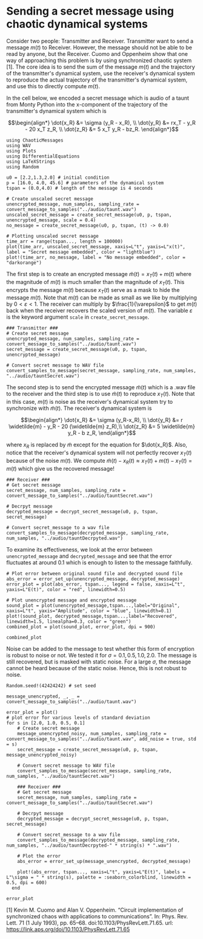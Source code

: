 # Sending a secret message using chaotic dynamical systems 

Consider two people: Transmitter and Receiver. Transmitter want to send a message $m(t)$ to Receiver. However, the message should not be able to be read by anyone, but the Receiver. Cuomo and Oppenheim show that one way of approaching this problem is by using synchronized chaotic system [1]. The core idea is to send the sum of the message $m(t)$ and the trajectory of the transmitter's dynamical system, use the receiver's dynamical system to reproduce the actual trajectory of the transmitter's dynamical system, and use this to directly compute $m(t)$.

In the cell below, we encoded a secret message which is audio of a taunt from Monty Python into the x-component of the trajectory of the transmitter's dynamical system which is 

```math
\begin{align*}
\dot{x_R} &= \sigma (y_R - x_R), \\ 
\dot{y_R} &= rx_T - y_R - 20 x_T z_R, \\ 
\dot{z_R} &= 5 x_T y_R - bz_R.
\end{align*}
```

```@example sending
using ChaoticMessages
using WAV
using Plots
using DifferentialEquations
using LaTeXStrings
using Random

u0 = [2.2,1.3,2.0] # initial condition
p = [16.0, 4.0, 45.6] # parameters of the dynamical system 
tspan = (0.0,4.0) # length of the message is 4 seconds 

# Create unscaled secret message 
unencrypted_message, num_samples, sampling_rate = convert_message_to_samples("../audio/taunt.wav")
unscaled_secret_message = create_secret_message(u0, p, tspan, unencrypted_message, scale = 0.4)
no_message = create_secret_message(u0, p, tspan, (t) -> 0.0)

# Plotting unscaled secret message 
time_arr = range(tspan..., length = 100000)
plot(time_arr, unscaled_secret_message, xaxis=L"t", yaxis=L"x(t)", label = "Secret message embedded", color = "lightblue")
plot!(time_arr, no_message, label = "No message embedded", color = "darkorange")
```

The first step is to create an encrypted message $\widetilde{m}(t) = x_T (t) + m(t)$ where the magnitude of $m(t)$ is much smaller than the magnitude of $x_T(t)$. This encrypts the message $m(t)$ because $x_T(t)$ serve as a mask to hide the message $m(t)$. Note that $m(t)$ can be made as small as we like by multiplying by $0 < \varepsilon < 1$. The receiver can multiply by $\frac{1}{\varepsilon}$ to get $m(t)$ back when the receiver recovers the scaled version of $m(t)$. The variable $\varepsilon$ is the keyword argument `scale` in `create_secret_message`. 

```@example sending
### Transmitter ###
# Create secret message 
unencrypted_message, num_samples, sampling_rate = convert_message_to_samples("../audio/taunt.wav")
secret_message = create_secret_message(u0, p, tspan, unencrypted_message)

# Convert secret message to WAV file 
convert_samples_to_message(secret_message, sampling_rate, num_samples, "../audio/tauntSecret.wav")
```

The second step is to send the encrypted message $\widetilde{m}(t)$ which is a .wav file to the receiver and the third step is to use $\widetilde{m}(t)$ to reproduce $x_T(t)$. Note that in this case, $m(t)$ is noise as the receiver's dynamical system try to synchronize with $\widetilde{m}(t)$. The receiver's dynamical system is 

```math
\begin{align*}
\dot{x_R} &= \sigma (y_R-x_R), \\
\dot{y_R} &= r  \widetilde{m} - y_R - 20 (\widetilde{m}   z_R),\\
\dot{z_R} &= 5 \widetilde{m} y_R - b  z_R,
\end{align*}
```

where $x_R$ is replaced by $\widetilde{m}$ except for the equation for $\dot{x_R}$. Also, notice that the receiver's dynamical system will not perfectly recover $x_T(t)$ because of the noise $m(t)$. We compute $\widetilde{m}(t) - x_R(t) \approx x_T (t) + m(t) - x_T(t) = m(t)$ which give us the recovered message! 

```@example sending
### Receiver ###
# Get secret message 
secret_message, num_samples, sampling_rate = convert_message_to_samples("../audio/tauntSecret.wav")

# Decrpyt message 
decrypted_message = decrypt_secret_message(u0, p, tspan, secret_message)

# Convert secret_message to a wav file 
convert_samples_to_message(decrypted_message, sampling_rate, num_samples, "../audio/tauntDecrpyted.wav")
```

To examine its effectiveness, we look at the error between `unencrypted_message` and `decrypted_message` and see that the error fluctuates at around $0.1$ which is enough to listen to the message faithfully. 

```@example sending
# Plot error between original sound file and decrypted sound file 
abs_error = error_set_up(unencrypted_message, decrypted_message)
error_plot = plot(abs_error, tspan..., legend = false, xaxis=L"t", yaxis=L"E(t)", color = "red", linewidth=0.5)

# Plot unencrypted message and encrypted message 
sound_plot = plot(unencrypted_message,tspan...,label="Original", xaxis=L"t", yaxis="Amplitude", color = "blue", linewidth=0.1)
plot!(sound_plot, decrypted_message,tspan...,label="Recovered", linewidth=1.5, linealpha=0.3, color = "green")
combined_plot = plot(sound_plot, error_plot, dpi = 900)

combined_plot
```

Noise can be added to the message to test whether this form of encryption is robust to noise or not. We tested it for $\sigma = 0.1, 0.5, 1.0, 2.0$. The message is still recovered, but is masked with static noise. For a large $\sigma$, the message cannot be heard because of the static noise. Hence, this is not robust to noise. 

```@example sending
Random.seed!(42424242) # set seed 

message_unencrypted, _, _ = convert_message_to_samples("../audio/taunt.wav")

error_plot = plot()
# plot error for various levels of standard deviation 
for s in [2.0, 1.0, 0.5, 0.1] 
    # Create secret message 
    message_unencrypted_noisy, num_samples, sampling_rate = convert_message_to_samples("../audio/taunt.wav", add_noise = true, std = s)
    secret_message = create_secret_message(u0, p, tspan, message_unencrypted_noisy)

    # Convert secret message to WAV file 
    convert_samples_to_message(secret_message, sampling_rate, num_samples, "../audio/tauntSecret.wav")

    ### Receiver ###
    # Get secret message 
    secret_message, num_samples, sampling_rate = convert_message_to_samples("../audio/tauntSecret.wav")

    # Decrpyt message 
    decrypted_message = decrypt_secret_message(u0, p, tspan, secret_message)

    # Convert secret_message to a wav file 
    convert_samples_to_message(decrypted_message, sampling_rate, num_samples, "../audio/tauntDecrpyted-" * string(s) * ".wav")

    # Plot the error 
    abs_error = error_set_up(message_unencrypted, decrypted_message)
    
    plot!(abs_error, tspan..., xaxis=L"t", yaxis=L"E(t)", labels = L"\sigma = " * string(s), palette = :seaborn_colorblind, linewidth = 0.5, dpi = 600)
  end 

error_plot
```

[1] Kevin M. Cuomo and Alan V. Oppenheim. “Circuit implementation of synchronized chaos with applications to communications”. In: Phys. Rev. Lett. 71 (1 July 1993), pp. 65–68. doi:10.1103/PhysRevLett.71.65. url: https://link.aps.org/doi/10.1103/PhysRevLett.71.65